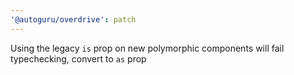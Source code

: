 ```yaml
---
'@autoguru/overdrive': patch
---
```


Using the legacy `is` prop on new polymorphic components will fail typechecking,
convert to `as` prop
